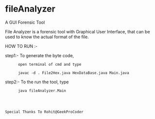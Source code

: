 # fileAnalyzer
A GUI Forensic Tool

File Analyzer is a forensic tool with Graphical User Interface, 
that can be used to know the actual format of the file.

HOW TO RUN :-


step1:- To generate the byte code,

          open terminal of cmd and type 
          
          javac -d . File2Hex.java HexDataBase.java Main.java
          
          
          
step2:- To the run the tool, type

          java fileAnalyzer.Main



    
    Special Thanks To Rohit@GeekProCoder
